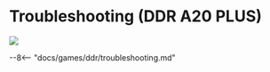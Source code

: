 # Troubleshooting (DDR A20 PLUS)
<img src="/img/ddr/a20plus.png">

--8<-- "docs/games/ddr/troubleshooting.md"